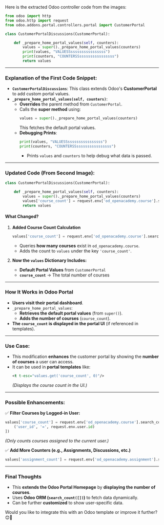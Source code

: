 Here is the extracted Odoo controller code from the images:

```python
from odoo import http
from odoo.http import request
from odoo.addons.portal.controllers.portal import CustomerPortal

class CustomerPortalDiscussions(CustomerPortal):

    def _prepare_home_portal_values(self, counters):
        values = super()._prepare_home_portal_values(counters)
        print(values, "VALUESSssssssssssssssss")
        print(counters, "COUNTERSSssssssssssssssss")
        return values
```

---

### **Explanation of the First Code Snippet:**
- **`CustomerPortalDiscussions`**: This class extends Odoo's **CustomerPortal** to add custom portal values.
- **`_prepare_home_portal_values(self, counters)`**:
  - **Overrides** the parent method from `CustomerPortal`.
  - Calls the **super method** using:
    ```python
    values = super()._prepare_home_portal_values(counters)
    ```
    This fetches the default portal values.
  - **Debugging Prints**:
    ```python
    print(values, "VALUESSssssssssssssssss")
    print(counters, "COUNTERSSssssssssssssssss")
    ```
    - Prints `values` and `counters` to help debug what data is passed.

---

### **Updated Code (From Second Image):**
```python
class CustomerPortalDiscussions(CustomerPortal):

    def _prepare_home_portal_values(self, counters):
        values = super()._prepare_home_portal_values(counters)
        values['course_count'] = request.env['od_openacademy.course'].search_count([])
        return values
```

#### **What Changed?**
1. **Added Course Count Calculation**
   ```python
   values['course_count'] = request.env['od_openacademy.course'].search_count([])
   ```
   - Queries **how many courses** exist in `od_openacademy.course`.
   - Adds the count to `values` under the key `'course_count'`.

2. **Now the `values` Dictionary Includes:**
   - **Default Portal Values** from `CustomerPortal`
   - **`course_count`** → The total number of courses

---

### **How It Works in Odoo Portal**
- **Users visit their portal dashboard**.
- `_prepare_home_portal_values`:
  - **Retrieves the default portal values** (from `super()`).
  - **Adds the number of courses** (`course_count`).
- **The `course_count` is displayed in the portal UI** (if referenced in templates).

---

### **Use Case:**
- This modification **enhances** the customer portal by showing the **number of courses** a user can access.
- It can be used in **portal templates** like:
  ```xml
  <t t-esc="values.get('course_count', 0)"/>
  ```
  *(Displays the course count in the UI.)*

---

### **Possible Enhancements:**
✅ **Filter Courses by Logged-in User:**
```python
values['course_count'] = request.env['od_openacademy.course'].search_count([
    ('user_id', '=', request.env.user.id)
])
```
*(Only counts courses assigned to the current user.)*

✅ **Add More Counters (e.g., Assignments, Discussions, etc.)**
```python
values['assignment_count'] = request.env['od_openacademy.assignment'].search_count([])
```

---

### **Final Thoughts**
- This **extends the Odoo Portal Homepage** by **displaying the number of courses**.
- Uses **Odoo ORM (`search_count([])`)** to fetch data dynamically.
- Can be further **customized** to show user-specific data.

Would you like to integrate this with an Odoo template or improve it further? 😊🚀